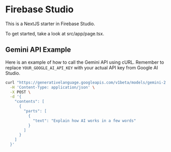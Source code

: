 # Firebase Studio

This is a NextJS starter in Firebase Studio.

To get started, take a look at src/app/page.tsx.

## Gemini API Example

Here is an example of how to call the Gemini API using cURL. Remember to replace `YOUR_GOOGLE_AI_API_KEY` with your actual API key from Google AI Studio.

```bash
curl "https://generativelanguage.googleapis.com/v1beta/models/gemini-2.0-flash:generateContent?key=YOUR_GOOGLE_AI_API_KEY" \
  -H 'Content-Type: application/json' \
  -X POST \
  -d '{
    "contents": [
      {
        "parts": [
          {
            "text": "Explain how AI works in a few words"
          }
        ]
      }
    ]
  }'
```
